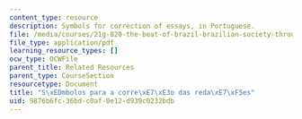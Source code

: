 ```yaml
---
content_type: resource
description: Symbols for correction of essays, in Portuguese.
file: /media/courses/21g-820-the-beat-of-brazil-brazilian-society-through-its-music-fall-2016/9876b6fc36bdc0af0e12d939c0232bdb_MIT_21G_820F16_symbols.pdf
file_type: application/pdf
learning_resource_types: []
ocw_type: OCWFile
parent_title: Related Resources
parent_type: CourseSection
resourcetype: Document
title: "S\xEDmbolos para a corre\xE7\xE3o das reda\xE7\xF5es"
uid: 9876b6fc-36bd-c0af-0e12-d939c0232bdb
---
```

